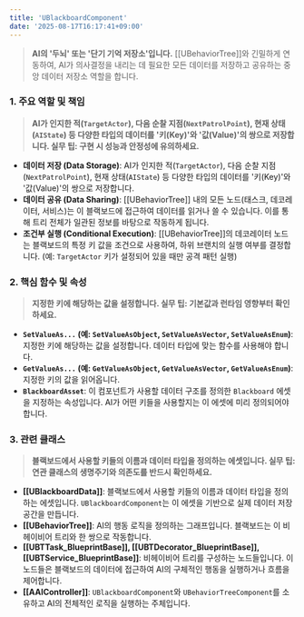 ```yaml
---
title: 'UBlackboardComponent'
date: '2025-08-17T16:17:41+09:00'
---
```

> **AI의 '두뇌' 또는 '단기 기억 저장소'입니다.** [[UBehaviorTree]]와 긴밀하게 연동하여, AI가 의사결정을 내리는 데 필요한 모든 데이터를 저장하고 공유하는 중앙 데이터 저장소 역할을 합니다.

### **1. 주요 역할 및 책임**
> **AI가 인지한 적(`TargetActor`), 다음 순찰 지점(`NextPatrolPoint`), 현재 상태(`AIState`) 등 다양한 타입의 데이터를 '키(Key)'와 '값(Value)'의 쌍으로 저장합니다. 실무 팁: 구현 시 성능과 안정성에 유의하세요.**
* **데이터 저장 (Data Storage)**:
	AI가 인지한 적(`TargetActor`), 다음 순찰 지점(`NextPatrolPoint`), 현재 상태(`AIState`) 등 다양한 타입의 데이터를 '키(Key)'와 '값(Value)'의 쌍으로 저장합니다.
* **데이터 공유 (Data Sharing)**:
	[[UBehaviorTree]] 내의 모든 노드(태스크, 데코레이터, 서비스)는 이 블랙보드에 접근하여 데이터를 읽거나 쓸 수 있습니다. 이를 통해 트리 전체가 일관된 정보를 바탕으로 작동하게 됩니다.
* **조건부 실행 (Conditional Execution)**:
	[[UBehaviorTree]]의 데코레이터 노드는 블랙보드의 특정 키 값을 조건으로 사용하여, 하위 브랜치의 실행 여부를 결정합니다. (예: `TargetActor` 키가 설정되어 있을 때만 공격 패턴 실행)

### **2. 핵심 함수 및 속성**
> **지정한 키에 해당하는 값을 설정합니다. 실무 팁: 기본값과 런타임 영향부터 확인하세요.**
* **`SetValueAs...` (예:
	`SetValueAsObject`, `SetValueAsVector`, `SetValueAsEnum`)**:
	지정한 키에 해당하는 값을 설정합니다. 데이터 타입에 맞는 함수를 사용해야 합니다.
* **`GetValueAs...` (예:
	`GetValueAsObject`, `GetValueAsVector`, `GetValueAsEnum`)**:
	지정한 키의 값을 읽어옵니다.
* **`BlackboardAsset`**:
	이 컴포넌트가 사용할 데이터 구조를 정의한 `Blackboard` 에셋을 지정하는 속성입니다. AI가 어떤 키들을 사용할지는 이 에셋에 미리 정의되어야 합니다.

### **3. 관련 클래스**
> **블랙보드에서 사용할 키들의 이름과 데이터 타입을 정의하는 에셋입니다. 실무 팁: 연관 클래스의 생명주기와 의존도를 반드시 확인하세요.**
* **[[UBlackboardData]]**:
	블랙보드에서 사용할 키들의 이름과 데이터 타입을 정의하는 에셋입니다. `UBlackboardComponent`는 이 에셋을 기반으로 실제 데이터 저장 공간을 만듭니다.
* **[[UBehaviorTree]]**:
	AI의 행동 로직을 정의하는 그래프입니다. 블랙보드는 이 비헤이비어 트리와 한 쌍으로 작동합니다.
* **[[UBTTask_BlueprintBase]], [[UBTDecorator_BlueprintBase]], [[UBTService_BlueprintBase]]**:
	비헤이비어 트리를 구성하는 노드들입니다. 이 노드들은 블랙보드의 데이터에 접근하여 AI의 구체적인 행동을 실행하거나 흐름을 제어합니다.
* **[[AAIController]]**:
	`UBlackboardComponent`와 `UBehaviorTreeComponent`를 소유하고 AI의 전체적인 로직을 실행하는 주체입니다.